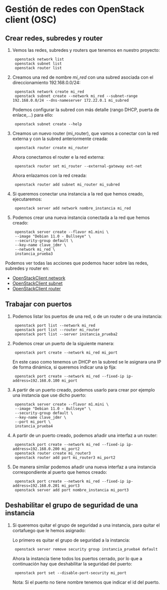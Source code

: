 # Gestión de redes con OpenStack client (OSC)

## Crear redes, subredes y router

1. Vemos las redes, subredes y routers que tenemos en nuestro
proyecto:

        openstack network list
        openstack subnet list
        openstack router list

2. Creamos una red de nombre *mi_red* con una subred asociada con el direccionamiento 192.168.0.0/24:

        openstack network create mi_red
        openstack subnet create --network mi_red --subnet-range 192.168.0.0/24 --dns-nameserver 172.22.0.1 mi_subred

    Podemos configurar la subred con más detalle (rango DHCP, puerta de enlace,...) para ello:

        openstack subnet create --help

3. Creamos un nuevo router (mi_router), que vamos a conectar con la red externa y con la subred anteriormente creada:

        openstack router create mi_router

    Ahora conectamos el router e la red externa:

        openstack router set mi_router --external-gateway ext-net
    
    Ahora enlazamos con la red creada:

        openstack router add subnet mi_router mi_subred

4. Si queremos conectar una instancia a la red que hemos creado, ejecutaremos:

        openstack server add network nombre_instancia mi_red

5. Podemos crear una nueva instancia conectada a la red que hemos creado:

        openstack server create --flavor m1.mini \
        --image "Debian 11.0 - Bullseye" \
        --security-group default \
        --key-name clave_jdmr \
        --network mi_red \
        instancia_prueba3

Podemos ver todas las acciones que podemos hacer sobre las redes, subredes y router en:

* [OpenStackClient network](https://docs.openstack.org/python-openstackclient/latest/cli/command-objects/network.html)
* [OpenStackClient subnet](https://docs.openstack.org/python-openstackclient/latest/cli/command-objects/subnet.html)
* [OpenStackClient router](https://docs.openstack.org/python-openstackclient/latest/cli/command-objects/router.html)

## Trabajar con puertos

1. Podemos listar los puertos de una red, o de un router o de una instancia:

        openstack port list --network mi_red
        openstack port list --router mi_router
        openstack port list --server instancia_prueba2

2. Podemos crear un puerto de la siguiente manera:

        openstack port create --network mi_red mi_port

    En este caso como tenemos un DHCP en la subred se le asignara una IP de forma dinámica, si queremos indicar una ip fija:

        openstack port create --network mi_red --fixed-ip ip-address=192.168.0.100 mi_port

3. A partir de un puerto creado, podemos usarlo para crear por ejemplo una instancia que use dicho puerto:

        openstack server create --flavor m1.mini \
        --image "Debian 11.0 - Bullseye" \
        --security-group default \
        --key-name clave_jdmr \
        --port mi_port \
        instancia_prueba4

4. A partir de un puerto creado, podemos añadir una interfaz a un router:

        openstack port create --network mi_red --fixed-ip ip-address=192.168.0.200 mi_port2
        openstack router create mi_router3
        openstack router add port mi_router3 mi_port2

5. De manera similar podemos añadir una nueva interfaz a una instancia correspondiente al puerto que hemos creado:

        openstack port create --network mi_red --fixed-ip ip-address=192.168.0.201 mi_port3
        openstack server add port nombre_instancia mi_port3

## Deshabilitar el grupo de seguridad de una instancia

1. Si queremos quitar el grupo de seguridad a una instancia, para quitar el cortafuego que le hemos asignado:

    Lo primero es quitar el grupo de seguridad a la instancia:

        openstack server remove security group instancia_prueba4 default

    Ahora la instancia tiene todos los puertos cerrado, por lo que a continuación hay que deshabilitar la seguridad del puerto:

        openstack port set --disable-port-security mi_port
    
    Nota: Si el puerto no tiene nombre tenemos que indicar el id del puerto.
